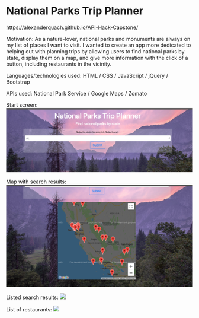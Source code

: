 # National Parks Trip Planner
https://alexanderquach.github.io/API-Hack-Capstone/

Motivation: As a nature-lover, national parks and monuments are always on my list of places I want to visit.
I wanted to create an app more dedicated to helping out with planning trips by allowing users to find national 
parks by state, display them on a map, and give more information with the click of a button, including 
restaurants in the vicinity.

Languages/technologies used: HTML / CSS / JavaScript / jQuery / Bootstrap

APIs used: National Park Service / Google Maps / Zomato

Start screen:
<img src="Screen Shot 2018-12-24 at 11.03.31 PM.png">

Map with search results:
<img src="Screen Shot 2018-12-24 at 11.04.01 PM.png">

Listed search results:
<img src="Screen Shot 2018-12-24 at 11.04.19 PM.png">

List of restaurants:
<img src="Screen Shot 2018-12-24 at 11.04.36 PM.png">
